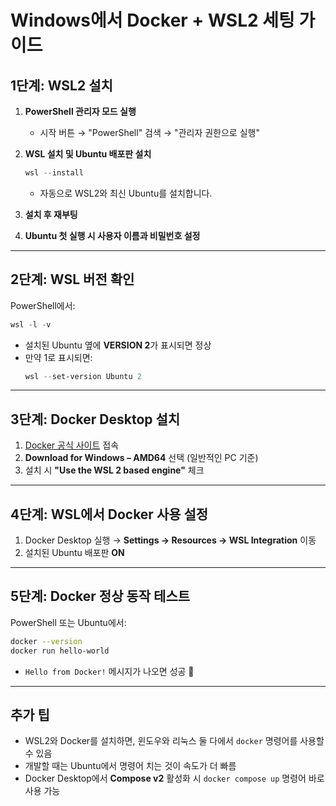 
# Windows에서 Docker + WSL2 세팅 가이드

## 1단계: WSL2 설치
1. **PowerShell 관리자 모드 실행**
   - 시작 버튼 → "PowerShell" 검색 → "관리자 권한으로 실행"

2. **WSL 설치 및 Ubuntu 배포판 설치**
   ```powershell
   wsl --install
   ```
   - 자동으로 WSL2와 최신 Ubuntu를 설치합니다.

3. **설치 후 재부팅**

4. **Ubuntu 첫 실행 시 사용자 이름과 비밀번호 설정**

---

## 2단계: WSL 버전 확인
PowerShell에서:
```powershell
wsl -l -v
```
- 설치된 Ubuntu 옆에 **VERSION 2**가 표시되면 정상
- 만약 1로 표시되면:
  ```powershell
  wsl --set-version Ubuntu 2
  ```

---

## 3단계: Docker Desktop 설치
1. [Docker 공식 사이트](https://www.docker.com/products/docker-desktop) 접속
2. **Download for Windows – AMD64** 선택 (일반적인 PC 기준)
3. 설치 시 **"Use the WSL 2 based engine"** 체크

---

## 4단계: WSL에서 Docker 사용 설정
1. Docker Desktop 실행 → **Settings → Resources → WSL Integration** 이동
2. 설치된 Ubuntu 배포판 **ON**

---

## 5단계: Docker 정상 동작 테스트
PowerShell 또는 Ubuntu에서:
```bash
docker --version
docker run hello-world
```
- `Hello from Docker!` 메시지가 나오면 성공 🎉

---

## 추가 팁
- WSL2와 Docker를 설치하면, 윈도우와 리눅스 둘 다에서 `docker` 명령어를 사용할 수 있음
- 개발할 때는 Ubuntu에서 명령어 치는 것이 속도가 더 빠름
- Docker Desktop에서 **Compose v2** 활성화 시 `docker compose up` 명령어 바로 사용 가능
